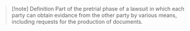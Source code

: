  >[!note] Definition
 >Part of the pretrial phase of a lawsuit in which each party can obtain evidance from  the other party by various means, including requests for the production of documents.
 